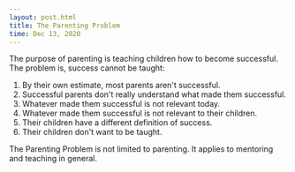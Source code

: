 ```yaml
---
layout: post.html
title: The Parenting Problem
time: Dec 13, 2020
---
```


The purpose of parenting is teaching children how to become successful. The problem is, success cannot be taught:

1. By their own estimate, most parents aren't successful.
2. Successful parents don't really understand what made them successful.
3. Whatever made them successful is not relevant today.
4. Whatever made them successful is not relevant to their children.
5. Their children have a different definition of success.
6. Their children don't want to be taught.

The Parenting Problem is not limited to parenting. It applies to mentoring and teaching in general.